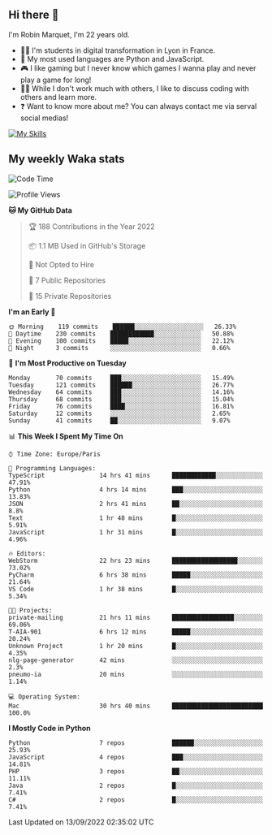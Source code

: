 ## Hi there 👋

I'm Robin Marquet, I'm 22 years old.

- 👨‍💻 I'm students in digital transformation in Lyon in France.
- 🌱 My most used languages are Python and JavaScript.
- 🎮 I like gaming but I never know which games I wanna play and never play a game for long!
- 👯‍♀️ While I don't work much with others, I like to discuss coding with others and learn more.
- ❓ Want to know more about me? You can always contact me via serval social medias!

[![My Skills](https://skillicons.dev/icons?i=js,html,css,docker,express,figma,firebase,graphql,mongodb,mysql,nodejs,py,react,ts,vue)](https://skillicons.dev)

## My weekly Waka stats

<!--START_SECTION:waka-->
![Code Time](http://img.shields.io/badge/Code%20Time-2%2C191%20hrs%2029%20mins-blue)

![Profile Views](http://img.shields.io/badge/Profile%20Views-0-blue)

**🐱 My GitHub Data** 

> 🏆 188 Contributions in the Year 2022
 > 
> 📦 1.1 MB Used in GitHub's Storage 
 > 
> 🚫 Not Opted to Hire
 > 
> 📜 7 Public Repositories 
 > 
> 🔑 15 Private Repositories  
 > 
**I'm an Early 🐤** 

```text
🌞 Morning    119 commits    ██████░░░░░░░░░░░░░░░░░░░   26.33% 
🌆 Daytime    230 commits    ████████████░░░░░░░░░░░░░   50.88% 
🌃 Evening    100 commits    █████░░░░░░░░░░░░░░░░░░░░   22.12% 
🌙 Night      3 commits      ░░░░░░░░░░░░░░░░░░░░░░░░░   0.66%

```
📅 **I'm Most Productive on Tuesday** 

```text
Monday       70 commits     ███░░░░░░░░░░░░░░░░░░░░░░   15.49% 
Tuesday      121 commits    ██████░░░░░░░░░░░░░░░░░░░   26.77% 
Wednesday    64 commits     ███░░░░░░░░░░░░░░░░░░░░░░   14.16% 
Thursday     68 commits     ███░░░░░░░░░░░░░░░░░░░░░░   15.04% 
Friday       76 commits     ████░░░░░░░░░░░░░░░░░░░░░   16.81% 
Saturday     12 commits     ░░░░░░░░░░░░░░░░░░░░░░░░░   2.65% 
Sunday       41 commits     ██░░░░░░░░░░░░░░░░░░░░░░░   9.07%

```


📊 **This Week I Spent My Time On** 

```text
⌚︎ Time Zone: Europe/Paris

💬 Programming Languages: 
TypeScript               14 hrs 41 mins      ████████████░░░░░░░░░░░░░   47.91% 
Python                   4 hrs 14 mins       ███░░░░░░░░░░░░░░░░░░░░░░   13.83% 
JSON                     2 hrs 41 mins       ██░░░░░░░░░░░░░░░░░░░░░░░   8.8% 
Text                     1 hr 48 mins        █░░░░░░░░░░░░░░░░░░░░░░░░   5.91% 
JavaScript               1 hr 31 mins        █░░░░░░░░░░░░░░░░░░░░░░░░   4.96%

🔥 Editors: 
WebStorm                 22 hrs 23 mins      ██████████████████░░░░░░░   73.02% 
PyCharm                  6 hrs 38 mins       █████░░░░░░░░░░░░░░░░░░░░   21.64% 
VS Code                  1 hr 38 mins        █░░░░░░░░░░░░░░░░░░░░░░░░   5.34%

🐱‍💻 Projects: 
private-mailing          21 hrs 11 mins      █████████████████░░░░░░░░   69.06% 
T-AIA-901                6 hrs 12 mins       █████░░░░░░░░░░░░░░░░░░░░   20.24% 
Unknown Project          1 hr 20 mins        █░░░░░░░░░░░░░░░░░░░░░░░░   4.35% 
nlg-page-generator       42 mins             ░░░░░░░░░░░░░░░░░░░░░░░░░   2.3% 
pneumo-ia                20 mins             ░░░░░░░░░░░░░░░░░░░░░░░░░   1.14%

💻 Operating System: 
Mac                      30 hrs 40 mins      █████████████████████████   100.0%

```

**I Mostly Code in Python** 

```text
Python                   7 repos             ██████░░░░░░░░░░░░░░░░░░░   25.93% 
JavaScript               4 repos             ███░░░░░░░░░░░░░░░░░░░░░░   14.81% 
PHP                      3 repos             ██░░░░░░░░░░░░░░░░░░░░░░░   11.11% 
Java                     2 repos             █░░░░░░░░░░░░░░░░░░░░░░░░   7.41% 
C#                       2 repos             █░░░░░░░░░░░░░░░░░░░░░░░░   7.41%

```



 Last Updated on 13/09/2022 02:35:02 UTC
<!--END_SECTION:waka-->
